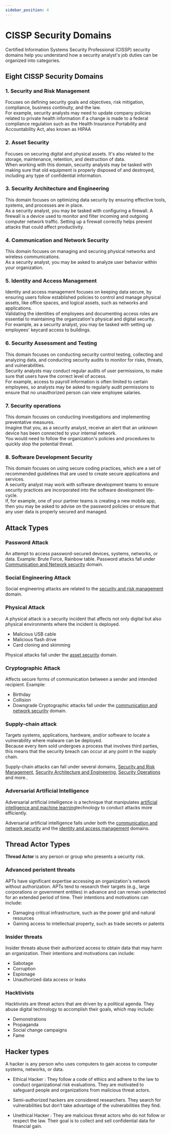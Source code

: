 ```yaml
---
sidebar_position: 4
---
```


# CISSP Security Domains

Certified Information Systems Security Professional (CISSP) security domains help you understand how a security analyst's job duties can be organized into categories.

## Eight CISSP Security Domains 

### 1. Security and Risk Management

Focuses on defining security goals and objectives, risk mitigation, compliance, business continuity, and the law.   
For example, security analysts may need to update company policies related to private health information if a change is made to a federal compliance regulation such as the Health Insurance Portability and Accountability Act, also known as HIPAA


### 2. Asset Security

Focuses on securing digital and physical assets. It's also related to the storage, maintenance, retention, and destruction of data.   
When working with this domain, security analysts may be tasked with making sure that old equipment is properly disposed of and destroyed, including any type of confidential information.

### 3. Security Architecture and Engineering

This domain focuses on optimizing data security by ensuring effective tools, systems, and processes are in place.   
As a security analyst, you may be tasked with configuring a firewall. A firewall is a device used to monitor and filter incoming and outgoing computer network traffic. Setting up a firewall correctly helps prevent attacks that could affect productivity.


### 4. Communication and Network Security

This domain focuses on managing and securing physical networks and wireless communications.    
As a security analyst, you may be asked to analyze user behavior within your organization.


### 5. Identity and Access Management

Identity and access management focuses on keeping data secure, by ensuring users follow established policies to control and manage physical assets, like office spaces, and logical assets, such as networks and applications.   
Validating the identities of employees and documenting access roles are essential to maintaining the organization's physical and digital security.   
For example, as a security analyst, you may be tasked with setting up employees' keycard access to buildings.



### 6. Security Assessment and Testing

This domain focuses on conducting security control testing, collecting and analyzing data, and conducting security audits to monitor for risks, threats, and vulnerabilities.  
Security analysts may conduct regular audits of user permissions, to make sure that users have the correct level of access.   
For example, access to payroll information is often limited to certain employees, so analysts may be asked to regularly audit permissions to ensure that no unauthorized person can view employee salaries.


### 7. Security operations

This domain focuses on conducting investigations and implementing preventative measures.   
Imagine that you, as a security analyst, receive an alert that an unknown device has been connected to your internal network.   
You would need to follow the organization's policies and procedures to quickly stop the potential threat.




### 8. Software Development Security

This domain focuses on using secure coding practices, which are a set of recommended guidelines that are used to create secure applications and services.   
A security analyst may work with software development teams to ensure security practices are incorporated into the software development life-cycle.   
If, for example, one of your partner teams is creating a new mobile app, then you may be asked to advise on the password policies or ensure that any user data is properly secured and managed.


## Attack Types

### Password Attack

An attempt to access password-secured devices, systems, networks, or data. Example: Brute Force, Rainbow table.
Password attacks fall under [Communication and Network security](#4-communication-and-network-security) domain.

### Social Engineering Attack

Social engineering attacks are related to the [security and risk management](#1-security-and-risk-management) domain.

### Physical Attack
A physical attack is a security incident that affects not only digital but also physical environments where the incident is deployed.

- Malicious USB cable
- Malicious flash drive
- Card cloning and skimming

Physical attacks fall under the [asset security](#2-asset-security) domain. 

### Cryptographic Attack
Affects secure forms of communication between a sender and intended recipient. Example: 
- Birthday
- Collision
- Downgrade
Cryptographic attacks fall under the [communication and network security](#4-communication-and-network-security) domain.


### Supply-chain attack
Targets systems, applications, hardware, and/or software to locate a vulnerability where malware can be deployed.   
Because every item sold undergoes a process that involves third parties, this means that the security breach can occur at any point in the supply chain. 

Supply-chain attacks can fall under several domains, [Security and Risk Management](#1-security-and-risk-management), [Security Architecture and Engineering](#3-security-architecture-and-engineering), [Security Operations](#7-security-operations) and more..


### Adversarial Artificial Intelligence
Adversarial artificial intelligence is a technique that manipulates [artificial intelligence and machine learning](https://www.nccoe.nist.gov/ai/adversarial-machine-learning)technology to conduct attacks more efficiently.   

Adversarial artificial intelligence falls under both the [communication and network security](#4-communication-and-network-security) and the [identity and access management](#5-identity-and-access-management) domains.


## Thread Actor Types

**Thread Actor** is any person or group who presents a security risk.

### Advanced peristent threats

APTs have significant expertise accessing an organization's network without authorization. APTs tend to research their targets (e.g., large corporations or government entities)  in advance and can remain undetected for an extended period of time. Their intentions and motivations can include:

- Damaging critical infrastructure, such as the power grid and natural resources
- Gaining access to intellectual property, such as trade secrets or patents


### Insider threats
Insider threats abuse their authorized access to obtain data that may harm an organization. Their intentions and motivations can include: 

- Sabotage
- Corruption
- Espionage
- Unauthorized data access or leaks 


### Hacktivists
Hacktivists are threat actors that are driven by a political agenda. They abuse digital technology to accomplish their goals, which may include: 

- Demonstrations
- Propaganda
- Social change campaigns
- Fame



## Hacker types

A hacker is any person who uses computers to gain access to computer systems, networks, or data. 

- Ethical Hacker : They follow a code of ethics and adhere to the law to conduct organizational risk evaluations. They are motivated to safeguard people and organizations from malicious threat actors.

- Semi-authorized hackers are considered researchers. They search for vulnerabilities but don’t take advantage of the vulnerabilities they find.

- Unethical Hacker : They are malicious threat actors who do not follow or respect the law. Their goal is to collect and sell confidential data for financial gain. 